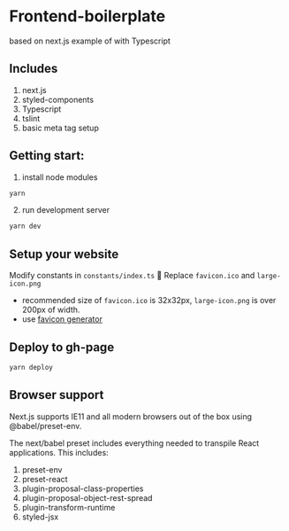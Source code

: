# Frontend-boilerplate

based on next.js example of with Typescript

## Includes

1. next.js
2. styled-components
3. Typescript
4. tslint
5. basic meta tag setup

## Getting start:

1. install node modules

```bash
yarn
```

2. run development server

```bash
yarn dev
```

## Setup your website

Modify constants in `constants/index.ts`
📝 Replace `favicon.ico` and `large-icon.png`

- recommended size of `favicon.ico` is 32x32px, `large-icon.png` is over 200px of width.
- use [favicon generator](https://www.favicon-generator.org/)

## Deploy to gh-page

```bash
yarn deploy
```

## Browser support

Next.js supports IE11 and all modern browsers out of the box using @babel/preset-env.

The next/babel preset includes everything needed to transpile React applications. This includes:

1. preset-env
2. preset-react
3. plugin-proposal-class-properties
4. plugin-proposal-object-rest-spread
5. plugin-transform-runtime
6. styled-jsx
